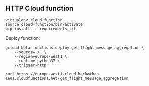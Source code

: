 HTTP Cloud function
-------------------

```
virtualenv cloud-function
source cloud-function/bin/activate
pip install -r requirements.txt
```



Deploy function:

```
gcloud beta functions deploy get_flight_message_aggregation \
    --source=./  \
    --region=europe-west1 \
    --runtime python37 \
    --trigger-http

```

```
curl https://europe-west1-cloud-hackathon-zeus.cloudfunctions.net/get_flight_message_aggregation
```
